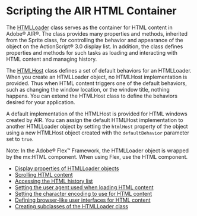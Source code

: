 # Scripting the AIR HTML Container

The
[HTMLLoader](https://help.adobe.com/en_US/FlashPlatform/reference/actionscript/3/flash/html/HTMLLoader.html)
class serves as the container for HTML content in Adobe® AIR®. The class
provides many properties and methods, inherited from the Sprite class, for
controlling the behavior and appearance of the object on the ActionScript® 3.0
display list. In addition, the class defines properties and methods for such
tasks as loading and interacting with HTML content and managing history.

The
[HTMLHost](https://help.adobe.com/en_US/FlashPlatform/reference/actionscript/3/flash/html/HTMLHost.html)
class defines a set of default behaviors for an HTMLLoader. When you create an
HTMLLoader object, no HTMLHost implementation is provided. Thus when HTML
content triggers one of the default behaviors, such as changing the window
location, or the window title, nothing happens. You can extend the HTMLHost
class to define the behaviors desired for your application.

A default implementation of the HTMLHost is provided for HTML windows created by
AIR. You can assign the default HTMLHost implementation to another HTMLLoader
object by setting the `htmlHost` property of the object using a new HTMLHost
object created with the `defaultBehavior` parameter set to `true`.

Note: In the Adobe® Flex™ Framework, the HTMLLoader object is wrapped by the
mx:HTML component. When using Flex, use the HTML component.

- [Display properties of HTMLLoader objects](WS5b3ccc516d4fbf351e63e3d118666ade46-7e79.html)
- [Scrolling HTML content](WS5b3ccc516d4fbf351e63e3d118666ade46-7e65.html)
- [Accessing the HTML history list](WS5b3ccc516d4fbf351e63e3d118666ade46-7e78.html)
- [Setting the user agent used when loading HTML content](WS5b3ccc516d4fbf351e63e3d118666ade46-7e7b.html)
- [Setting the character encoding to use for HTML content](WS5b3ccc516d4fbf351e63e3d118666ade46-7e7a.html)
- [Defining browser-like user interfaces for HTML content](WS5b3ccc516d4fbf351e63e3d118666ade46-7e74.html)
- [Creating subclasses of the HTMLLoader class](WS5b3ccc516d4fbf351e63e3d118666ade46-7e64.html)
